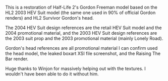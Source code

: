 This is a restoration of Half-Life 2's Gordon Freeman model based on the HL2 2003 HEV Suit model (the same one used in 90% of official Gordon renders) and HL2 Survivor Gordon's head.

The 2004 HEV Suit design references are the retail HEV Suit model and the 2004 promotional material, and the 2003 HEV Suit design references are the 2003 suit prop and the 2003 promotional material (mainly Lonely Road).

Gordon's head references are all promotional material I can confirm used the head model, the leaked boxart XSI file screenshot, and the Raising The Bar render.

Huge thanks to Winjon for massively helping out with the textures.  I wouldn't have been able to do it without him.

